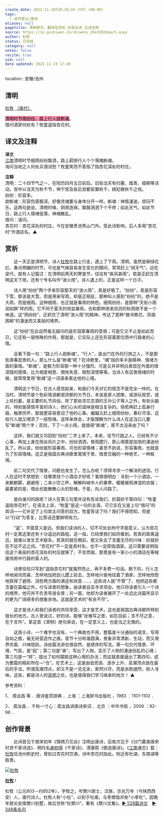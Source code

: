 ```yaml
---
create_date: 2022-11-18T20:39:24 (UTC +08:00)
tags:
  - 读书笔记/唐诗
aliases: null
pagetitle: 清明原文、翻译及赏析_杜牧古诗_古诗文网
source: https://so.gushiwen.cn/shiwenv_d3e3283daac5.aspx
author: 杜牧
status: 已完成
category: null
notes: false
recite: true
uid: null
date updated: 2022-11-19 17:40
---
```


location:: 安徽/池州

## 清明

[杜牧](https://so.gushiwen.cn/authorv_727e9dff8850.aspx) [〔唐代〕](https://so.gushiwen.cn/shiwens/default.aspx?cstr=%e5%94%90%e4%bb%a3)

<mark style="background: #FF5582A6;">清明时节雨纷纷，路上行人欲断魂</mark>。\
借问酒家何处有？牧童遥指杏花村。

## 译文及注释

**译文**\
[江南](https://so.gushiwen.cn/authorv_487654addba8.aspx)清明时节细雨纷纷飘洒，路上羁旅行人个个落魄断魂。\
询问当地之人何处买酒消愁？牧童笑而不答指了指杏花深处的村庄。

**注释**\
清明：二十四节气之一，在阳历四月五日前后。旧俗当天有扫墓、踏青、插柳等活动。宫中以当天为秋千节，坤宁宫及各后宫都安置秋千，嫔妃做秋千之戏。\
纷纷：形容多。\
欲断魂：形容伤感极深，好像灵魂要与身体分开一样。断魂：神情凄迷，烦闷不乐。这两句是说，清明时候，阴雨连绵，飘飘洒洒下个不停；如此天气，如此节日，路上行人情绪低落，神魂散乱。\
借问：请问。\
杏花村：杏花深处的村庄。今在安徽贵池秀山门外。受此诗影响，后人多用“杏花村”作酒店名。▲

## 赏析

　　这一天正是清明节，诗人[杜牧](https://so.gushiwen.cn/authorv_727e9dff8850.aspx)在路上行走，遇上了下雨。清明，虽然是柳绿花红、春光明媚的时节，可也是气候容易发生变化的期间，常常赶上“闹天气”。远在梁代，就有人记载过：在清明前两天的寒食节，往往有“疾风甚雨”。若是正赶在清明这天下雨，还有个专名叫作“泼火雨”。诗人遇上的，正是这样一个日子。

　　诗人用“纷纷”两个字来形容那天的“泼火雨”，真是好极了。“纷纷”，若是形容下雪，那该是大雪。但是用来写雨，却是正相反，那种叫人感到“纷纷”的，绝不是大雨，而是细雨。这种细雨，也正就是春雨的特色。细雨纷纷，是那种“天街小雨润如酥”样的雨，它不同于夏天的倾盆暴雨，也和那种淅淅沥沥的秋雨绝不是一个味道。这“雨纷纷”，正抓住了清明“泼火雨”的精神，传达了那种“做冷欺花，将烟困柳”的凄迷而又美丽的境界。

　　这“纷纷”在此自然毫无疑问的是形容那春雨的意境；可是它又不止是如此而已，它还有一层特殊的作用，那就是，它实际上还在形容着那位雨中行路者的心情。

　　且看下面一句：“路上行人欲断魂”。“行人”，是出门在外的行旅之人，不是那些游春逛景的人。那么什么是“断魂”呢？在诗歌里，“魂”指的多半是精神、情绪方面的事情。“断魂”，是极力形容那一种十分强烈、可是又并非明白表现在外面的很深隐的感情，比方相爱相思、惆怅失意、暗愁深恨等等。当诗人有这类情绪的时候，就常常爱用“断魂”这一词语来表达他的心境。

　　清明这个节日，在古人感觉起来，和我们今天对它的观念不是完全一样的。在当时，清明节是个色彩情调都很浓郁的大节日，本该是家人团聚，或游玩观赏，或上坟扫墓，是主要的礼节风俗。除了那些贪花恋酒的王孙公子等人之外，有些头脑的，特别是感情丰富的诗人，他们心头的滋味是相当复杂的。倘若再赶上孤身行路，触景伤怀，那就更容易惹动了他的心事。偏偏又赶上细雨纷纷，春衫尽湿，这给行人就又增添了一层愁绪。这样来体会，才能理解为什么诗人在这当口儿要写“断魂”两个字；否则，下了一点小雨，就值得“断魂”，那不太没来由了吗？

　　这样，我们就又可回到“纷纷”二字上来了。本来，佳节行路之人，已经有不少心事，再加上身在雨丝风片之中，纷纷洒洒，冒雨趱行，那心境更是加倍的凄迷纷乱了。所以说，纷纷是形容春雨，可也形容情绪；甚至不妨说，形容春雨，也就是为了形容情绪。这正是我国古典诗歌里寓情于景、情景交融的一种绝艺，一种胜境。

　　前二句交代了情景，问题也发生了。怎么办呢？须得寻求一个解决的途径。行人在这时不禁想到：往哪里找个小酒店才好呢？事情很明白：寻到一个小酒店，一来歇歇脚，避避雨；二来小饮三杯，解解料峭中人的春寒，暖暖被雨淋湿的衣服；最要紧的是，借此也能散散心头的愁绪。于是，向人问路了。

　　是向谁问的路呢？诗人在第三句里并没有告诉我们，妙莫妙于第四句：“牧童遥指杏花村”。在语法上讲，“牧童”是这一句的主语，可它实在又是上句“借问”的宾词——它补足了上句宾主问答的双方。牧童答话了吗？我们不得而知，但是以“行动”为答复，比答话还要鲜明有力。

　　“遥”，字面意义是远。但我们读诗的人，切不可处处拘守字面意义，认为杏花村一定离这里还有十分遥远的路程。这一指，已经使我们如同看到。若真的距离遥远，就难以发生艺术联系，若真的就在眼前，那又失去了含蓄无尽的兴味：妙就妙在不远不近之间。“杏花村”不一定是真村名，也不一定即指酒家。这只需要说明指往这个美丽的杏花深处的村庄就够了，不言而喻，那里是有一家小小的酒店在等候接待雨中行路的客人的。

　　诗里恰恰只写到“遥指杏花村”就戛然而止，再不多费一句话。剩下的，行人怎样地闻讯而喜，怎样地加把劲儿趱上前去，怎样地兴奋地找着了酒家，怎样地欣慰地获得了避雨、消愁两方面的满足和快意……，这些诗人就“不管”了。他把这些都含蓄在篇幅之外，付与读者的想象，由读者自去寻求领会。他只将读者引入一个诗的境界，他可并不负责导游全景；另一面，他却为读者展开了一处远比诗篇所显示的更为广阔得多的想象余地。这就是艺术的“有余不尽”。

　　这才是诗人和我们读者的共同享受，这才是艺术，这也是我国古典诗歌所特别擅长的地方。古人曾说过，好的诗，能够“状难写之景，如在目前；含不尽之意，在于言外”。拿这首《清明》绝句来说，在一定意义上，也是当之无愧的。

　　这首小诗，一个难字也没有，一个典故也不用，整篇是十分通俗的语言，写得自如之极，毫无经营造作之痕。音节十分和谐圆满，景象非常清新、生动，而又境界优美、兴味隐跃。诗由篇法讲也很自然，是顺序的写法。第一句交代情景、环境、气氛，是“起”；第二句是“承”，写出了人物，显示了人物的凄迷纷乱的心境；第三句是一“转”，提出了如何摆脱这种心境的办法；而这就直接逼出了第四句，成为整篇的精彩所在—“合”。在艺术上，这是由低而高、逐步上升、高潮顶点放在最后的手法。所谓高潮顶点，却又不是一览无余，索然兴尽，而是余韵邈然，耐人寻味。这些，都是诗人的[高明](https://so.gushiwen.cn/authorv_244b13feafc9.aspx)之处，也是值得我们学习继承的地方！ ▲

参考资料：

1、 周汝昌 等 ．唐诗鉴赏辞典 ．上海 ：上海辞书出版社 ，1983 ：1101-1102 ．

2、 周汝昌 ．千秋一寸心：周汝昌讲唐诗宋词 ．北京 ：中华书局 ，2006 ：92-96 ．

## 创作背景

　　此诗首见于南宋初年《锦绣万花谷》注明出唐诗，后依次见于《分门纂类唐宋时贤千家诗选》、明托名[谢枋得](https://so.gushiwen.cn/authorv_5ddf11a10ba0.aspx)《千家诗》、清康熙《御选唐诗》。《[江南](https://so.gushiwen.cn/authorv_487654addba8.aspx)通志》载：[杜牧](https://so.gushiwen.cn/authorv_727e9dff8850.aspx)任池州刺史时，曾到过杏花村饮酒，诗中杏花村指此。附近有杜湖、东南湖等胜景。

[![杜牧](https://song.gushiwen.cn/authorImg/dumu.jpg)](https://so.gushiwen.cn/authorv_727e9dff8850.aspx)

[**杜牧**](https://so.gushiwen.cn/authorv_727e9dff8850.aspx) !

杜牧（公元803－约852年），字牧之，号樊川居士，汉族，京兆万年（今陕西西安）人，唐代诗人。杜牧人称“小杜”，以别于杜甫。与李商隐并称“小李杜”。因晚年居长安南樊川别墅，故后世称“杜樊川”，著有《樊川文集》。[► 528篇诗文](https://so.gushiwen.cn/shiwens/default.aspx?astr=%e6%9d%9c%e7%89%a7)　[► 348条名句](https://so.gushiwen.cn/mingjus/default.aspx?astr=%e6%9d%9c%e7%89%a7)

